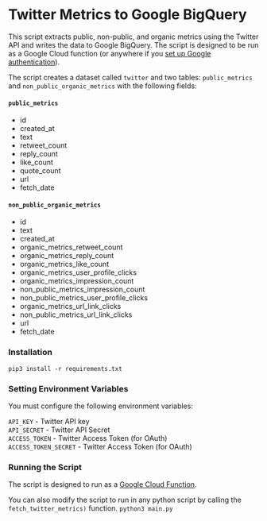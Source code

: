 # Twitter Metrics to Google BigQuery

This script extracts public, non-public, and organic metrics using the Twitter API and writes the data to Google BigQuery. 
The script is designed to be run as a Google Cloud function (or anywhere if you [set up Google authentication](https://cloud.google.com/bigquery/docs/reference/libraries#client-libraries-install-python)).

The script creates a dataset called `twitter` and two tables: `public_metrics` and `non_public_organic_metrics` with the following fields:


#### `public_metrics`
* id
* created_at	
* text	
* retweet_count	
* reply_count	
* like_count
* quote_count
* url
* fetch_date

#### `non_public_organic_metrics`
* id
* text
* created_at
* organic_metrics_retweet_count	
* organic_metrics_reply_count	
* organic_metrics_like_count	
* organic_metrics_user_profile_clicks	
* organic_metrics_impression_count	
* non_public_metrics_impression_count
* non_public_metrics_user_profile_clicks
* organic_metrics_url_link_clicks	
* non_public_metrics_url_link_clicks
* url	
* fetch_date


### Installation

``pip3 install -r requirements.txt``

### Setting Environment Variables

You must configure the following environment variables:

`API_KEY` - Twitter API key  
`API_SECRET` - Twitter API Secret   
`ACCESS_TOKEN` - Twitter Access Token (for OAuth)    
`ACCESS_TOKEN_SECRET` - Twitter Access Token (for OAuth)  

### Running the Script

The script is designed to run as a [Google Cloud Function](https://cloud.google.com/functions/docs/quickstart-python).

You can also modify the script to run in any python script by calling the `fetch_twitter_metrics)` function.
``python3 main.py``
